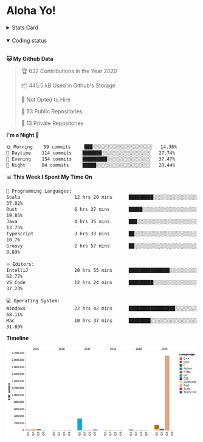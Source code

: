 # Aloha Yo!

<details>
<summary>Stats Card</summary>
 
[![Anurag's github stats](https://github-readme-stats.vercel.app/api?username=GarfieldZHU&show_icons=true&theme=tokyonight)](https://github.com/anuraghazra/github-readme-stats)
 
</details>

<br/>

<details open>

<summary>Coding status</summary>

<br/>

<!--START_SECTION:waka-->
**🐱 My Github Data** 

> 🏆 632 Contributions in the Year 2020
 > 
> 📦 445.5 kB Used in Github's Storage 
 > 
> 🚫 Not Opted to Hire
 > 
> 📜 53 Public Repositories
 > 
> 🔑 13 Private Repositories 

**I'm a Night 🦉** 

```text
🌞 Morning    59 commits     ███░░░░░░░░░░░░░░░░░░░░░░   14.36% 
🌆 Daytime    114 commits    ███████░░░░░░░░░░░░░░░░░░   27.74% 
🌃 Evening    154 commits    █████████░░░░░░░░░░░░░░░░   37.47% 
🌙 Night      84 commits     █████░░░░░░░░░░░░░░░░░░░░   20.44%

```


📊 **This Week I Spent My Time On** 

```text
💬 Programming Languages: 
Scala                    12 hrs 20 mins      █████████░░░░░░░░░░░░░░░░   37.02% 
Rust                     6 hrs 37 mins       █████░░░░░░░░░░░░░░░░░░░░   19.85% 
Java                     4 hrs 35 mins       ███░░░░░░░░░░░░░░░░░░░░░░   13.75% 
TypeScript               3 hrs 33 mins       ██░░░░░░░░░░░░░░░░░░░░░░░   10.7% 
Groovy                   2 hrs 57 mins       ██░░░░░░░░░░░░░░░░░░░░░░░   8.89%

🔥 Editors: 
IntelliJ                 20 hrs 55 mins      ███████████████░░░░░░░░░░   62.77% 
VS Code                  12 hrs 24 mins      █████████░░░░░░░░░░░░░░░░   37.23%

💻 Operating System: 
Windows                  22 hrs 42 mins      █████████████████░░░░░░░░   68.11% 
Mac                      10 hrs 37 mins      ████████░░░░░░░░░░░░░░░░░   31.89%

```

**Timeline**

![Chart not found](https://github.com/GarfieldZHU/GarfieldZHU/blob/master/charts/bar_graph.png) 


<!--END_SECTION:waka-->

</details>
